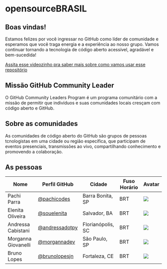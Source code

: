 # opensourceBRASIL

## Boas vindas!

Estamos felizes por você ingressar no GitHub como líder de comunidade e esperamos que você traga energia e a experiência ao nosso grupo.
Vamos continuar tornando a tecnologia de código aberto acessível, agradável e bem-sucedida!

[Assita esse videozinho pra saber mais sobre como vamos usar esse repositório](https://www.loom.com/share/874f3ad0c46345f181e5f45a21269498)

## Missão GitHub Community Leader 

O GitHub Community Leaders Program é um programa comunitário com a missão de permitir que indivíduos e suas comunidades locais cresçam com código aberto e GitHub.

## Sobre as comunidades
As comunidades de código aberto do GitHub são grupos de pessoas tcnologistas em uma cidade ou região específica, que participam de eventos presenciais,  transmissões ao vivo, compartilhando conhecimento e promovendo a colaboração.


## As pessoas

| Nome | Perfil GitHub  | Cidade| Fuso Horário| Avatar |
|---|---|---|---|---|
| Pachi Parra | [@pachicodes](https://github.com/pachicodes) | Barra Bonita, SP | BRT | ![](https://avatars.githubusercontent.com/pachicodes?s=64) |
| Elenita Oliveira | [@souelenita](https://github.com/souelenita) | Salvador, BA | BRT | ![](https://avatars.githubusercontent.com/souelenita?s=64) |
| Andressa Cabistani | [@andressadotpy](https://github.com/andressadotpy) | Florianópolis, SC | BRT | ![](https://avatars.githubusercontent.com/andressadotpy?s=64) |
| Morganna Giovanelli | [@morgannadev](https://github.com/morgannadev) | São Paulo, SP | BRT | ![](https://avatars.githubusercontent.com/morgannadev?s=64) |
| Bruno Lopes | [@brunolopesjn](https://github.com/brunolopesjn) | Fortaleza, CE | BRT | ![](https://avatars.githubusercontent.com/brunolopesjn?s=64) |

